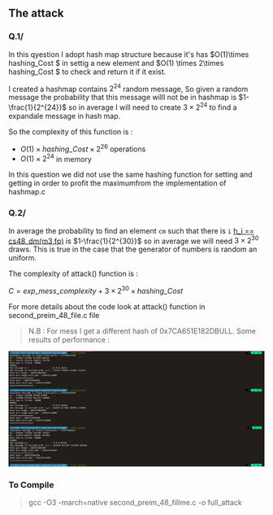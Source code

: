 ## __The attack__

### Q.1/

In this qyestion I adopt hash map structure because it's has $O(1)\times hashing\_Cost $ in settig a new element and $O(1) \times 2\times hashing\_Cost $ to check and return it if it exist.

I created a hashmap contains $2^{24}$ random message, So given a random message the probability that this message willl not be in hashmap is $1-\frac{1}{2^{24}}$ so in average I will need to create  $3\times 2^{24}$ to find a expandale message in hash map.

So the complexity of this function is :
* $O(1)\times hashing\_Cost \times 2^{26}$ operations
* $O(1)\times 2^{24}$ in memory

In this question we did not use the same hashing function for setting and getting in order to profit the maximumfrom the implementation of hashmap.c

### Q.2/

In average the probability to find an element `cm` such that there is `i` <u> h_i == cs48_dm(m3,fp)</u> is $1-\frac{1}{2^{30}}$ so in average we will need $3\times 2^{30}$ draws. This is true in the case that the generator of numbers is random an uniform.

The complexity of attack() function is :

$C = exp\_mess\_complexity +3\times 2^{30}\times hashing\_Cost$ 

For more details about the code look at attack() function in second_preim_48_file.c file

>N.B : For mess I get a different hash of  0x7CA651E182DBULL.
Some results of performance :

![performances](attack.png)

### To Compile 
>gcc -O3 -march=native second_preim_48_fillme.c -o full_attack 
